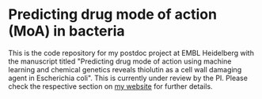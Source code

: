 # Predicting drug mode of action (MoA) in bacteria

This is the code repository for my postdoc project at EMBL Heidelberg with the manuscript titled "Predicting drug mode of action using machine learning and chemical genetics reveals thiolutin as a cell wall damaging agent in Escherichia coli". This is currently under review by the PI. Please check the respective section on [my website](https://flohub.de/projects/) for further details. 

